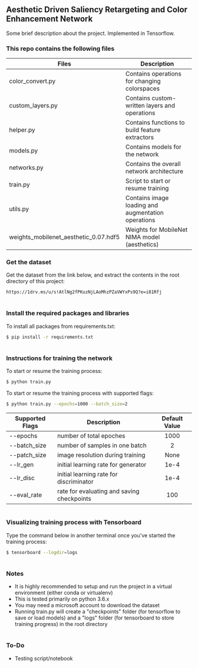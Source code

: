 ## Aesthetic Driven Saliency Retargeting and Color Enhancement Network
Some brief description about the project. Implemented in Tensorflow.
&nbsp;
### This repo contains the following files
| Files                                     | Description | 
| ------                                    | ------                                             | 
| color_convert&#46;py                      | Contains operations for changing colorspaces       | 
| custom_layers&#46;py                      | Contains custom-written layers and operations      |  
| helper&#46;py                             | Contains functions to build feature extractors     | 
| models&#46;py                             | Contains models for the network                    | 
| networks&#46;py                           | Contains the overall network architecture          | 
| train&#46;py                              | Script to start or resume training                 | 
| utils&#46;py                              | Contains image loading and augmentation operations | 
| weights_mobilenet_aesthetic_0.07&#46;hdf5 | Weights for MobileNet NIMA model (aesthetics)      | 

### Get the dataset
Get the dataset from the link below, and extract the contents in the root directory of this project:
```sh
https://1drv.ms/u/s!AtlNg2fPKuzNjLAoMhzPZaVWYxPs9Q?e=i81Rfj
```
#
### Install the required packages and libraries
To install all packages from requirements&#46;txt:
```sh
$ pip install -r requirements.txt
```
#
### Instructions for training the network
To start or resume the training process:
```sh
$ python train.py
```
To start or resume the training process with supported flags:
```sh
$ python train.py --epochs=1000 --batch_size=2
```
| Supported Flags | Description | Default Value |
| ------          | ------                                        | :------: |
| --epochs        | number of total epoches                       | 1000     |  
| --batch_size    | number of samples in one batch                | 2        |    
| --patch_size    | image resolution during training              | None     |  
| --lr_gen        | initial learning rate for generator           | 1e-4     | 
| --lr_disc       | initial learning rate for discriminator       | 1e-4     | 
| --eval_rate     | rate for evaluating and saving checkpoints    | 100      |  
#
### Visualizing training process with Tensorboard
Type the command below in another terminal once you've started the training process:
```sh
$ tensorboard --logdir=logs
```
#
### Notes
- It is highly recommended to setup and run the project in a virtual environment (either conda or virtualenv)
- This is tested primarily on python 3.6.x
- You may need a microsoft account to download the dataset 
- Running train&#46;py will create a "checkpoints" folder (for tensorflow to save or load models) and a "logs" folder (for tensorboard to store training progress) in the root directory
#
### To-Do
- Testing script/notebook

